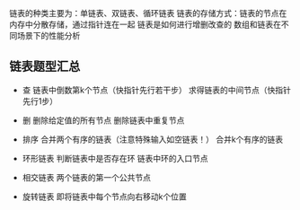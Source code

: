 链表的种类主要为：单链表、双链表、循环链表
链表的存储方式：链表的节点在内存中分散存储，通过指针连在一起
链表是如何进行增删改查的
数组和链表在不同场景下的性能分析

## 链表题型汇总
+ 查
链表中倒数第k个节点（快指针先行若干步）
求得链表的中间节点（快指针先行1步）

+ 删
删除给定值的所有节点
删除链表中重复节点

+ 排序
合并两个有序的链表（注意特殊输入如空链表！）
合并k个有序的链表

+  环形链表
判断链表中是否存在环
链表中环的入口节点

+ 相交链表
两个链表的第一个公共节点

+  旋转链表
即将链表中每个节点向右移动k个位置
